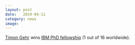 ```yaml
---
layout: post
date:   2019-04-11
category: news
image: 
---
```


[Timon Gehr](https://www.sri.inf.ethz.ch/people/timon) wins [IBM PhD fellowship](https://www.research.ibm.com/university/awards/2019_phd_fellowship_awards.shtml) (1 out of 16 worldwide).

